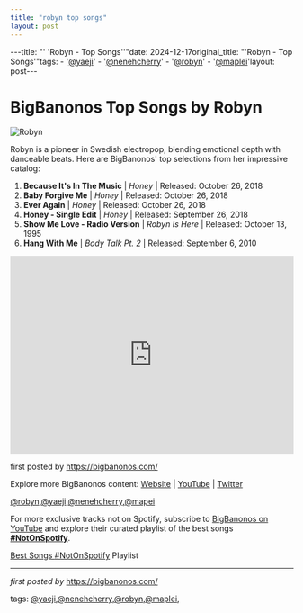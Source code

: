 ```yaml
---
title: "robyn top songs"
layout: post
---
```

---title: "' 'Robyn - Top Songs''"date: 2024-12-17original_title: "'Robyn - Top Songs'"tags:  - '[@yaeji](/tags/yaeji/)'  - '[@nenehcherry](/tags/nenehcherry/)'  - '[@robyn](/tags/robyn/)'  - '[@maplei](/tags/maplei/)'layout: post---<h1>BigBanonos Top Songs by Robyn</h1><img alt="Robyn" src="https://i.guim.co.uk/img/static/sys-images/Guardian/Pix/pictures/2010/9/23/1285256454261/Robyn-006.jpg?width=465&dpr=1&s=none&crop=none" /> <p>Robyn is a pioneer in Swedish electropop, blending emotional depth with danceable beats. Here are BigBanonos' top selections from her impressive catalog:</p> <ol> <li><strong>Because It's In The Music</strong> | <em>Honey</em> | Released: October 26, 2018</li> <li><strong>Baby Forgive Me</strong> | <em>Honey</em> | Released: October 26, 2018</li> <li><strong>Ever Again</strong> | <em>Honey</em> | Released: October 26, 2018</li> <li><strong>Honey - Single Edit</strong> | <em>Honey</em> | Released: September 26, 2018</li> <li><strong>Show Me Love - Radio Version</strong> | <em>Robyn Is Here</em> | Released: October 13, 1995</li> <li><strong>Hang With Me</strong> | <em>Body Talk Pt. 2</em> | Released: September 6, 2010</li></ol> <div> <iframe src="https://open.spotify.com/embed/playlist/3cHdYRXTXECPG9Xk7Sxxhr?utm_source=generator" width="100%" height="352" frameBorder="0" allowfullscreen="" allow="autoplay; clipboard-write; encrypted-media; fullscreen; picture-in-picture" loading="lazy"></iframe></div> <p>first posted by <a href="https://bigbanonos.com/">https://bigbanonos.com/</a></p> <div> <p>Explore more BigBanonos content: <a href="https://bigbanonos.com/">Website</a> | <a href="https://www.youtube.com/[@BigBanonos](/tags/BigBanonos/)">YouTube</a> | <a href="https://x.com/bigbanonos">Twitter</a></p></div> <!--Tags--><p>[@robyn](/tags/robyn/),[@yaeji](/tags/yaeji/),[@nenehcherry](/tags/nenehcherry/),[@mapei](/tags/mapei/)</p><!--Subscribe and Playlist Links--><div>    <p>For more exclusive tracks not on Spotify, subscribe to <a href="https://www.youtube.com/[@BigBanonos](/tags/BigBanonos/)" target="_blank">BigBanonos on YouTube</a> and explore their curated playlist of the best songs <strong>[#NotOnSpotify](/tags/NotOnSpotify/)</strong>.</p>    <p><a href="https://www.youtube.com/playlist?list=PLtuNtuTatqI0kFahUCbtbfenC_ET5O_tr" target="_blank">Best Songs [#NotOnSpotify](/tags/NotOnSpotify/) Playlist<br /></a></p></div><hr /><p><em>first posted by</em> <a href="https://bigbanonos.com/" rel="noopener" target="_new">https://bigbanonos.com/</a></p><p>tags: [@yaeji](/tags/yaeji/),[@nenehcherry](/tags/nenehcherry/),[@robyn](/tags/robyn/),[@maplei](/tags/maplei/),</p>
